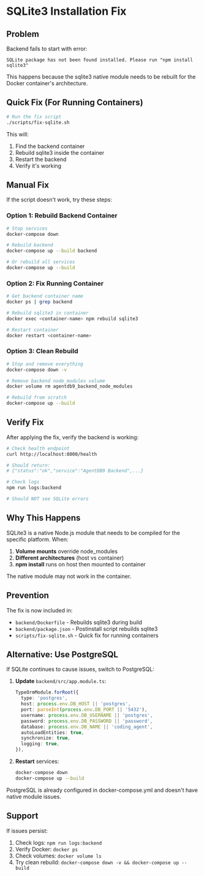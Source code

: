 # SQLite3 Installation Fix

## Problem

Backend fails to start with error:
```
SQLite package has not been found installed. Please run "npm install sqlite3"
```

This happens because the sqlite3 native module needs to be rebuilt for the Docker container's architecture.

## Quick Fix (For Running Containers)

```bash
# Run the fix script
./scripts/fix-sqlite.sh
```

This will:
1. Find the backend container
2. Rebuild sqlite3 inside the container
3. Restart the backend
4. Verify it's working

## Manual Fix

If the script doesn't work, try these steps:

### Option 1: Rebuild Backend Container

```bash
# Stop services
docker-compose down

# Rebuild backend
docker-compose up --build backend

# Or rebuild all services
docker-compose up --build
```

### Option 2: Fix Running Container

```bash
# Get backend container name
docker ps | grep backend

# Rebuild sqlite3 in container
docker exec <container-name> npm rebuild sqlite3

# Restart container
docker restart <container-name>
```

### Option 3: Clean Rebuild

```bash
# Stop and remove everything
docker-compose down -v

# Remove backend node_modules volume
docker volume rm agentdb9_backend_node_modules

# Rebuild from scratch
docker-compose up --build
```

## Verify Fix

After applying the fix, verify the backend is working:

```bash
# Check health endpoint
curl http://localhost:8000/health

# Should return:
# {"status":"ok","service":"AgentDB9 Backend",...}

# Check logs
npm run logs:backend

# Should NOT see SQLite errors
```

## Why This Happens

SQLite3 is a native Node.js module that needs to be compiled for the specific platform. When:

1. **Volume mounts** override node_modules
2. **Different architectures** (host vs container)
3. **npm install** runs on host then mounted to container

The native module may not work in the container.

## Prevention

The fix is now included in:
- `backend/Dockerfile` - Rebuilds sqlite3 during build
- `backend/package.json` - Postinstall script rebuilds sqlite3
- `scripts/fix-sqlite.sh` - Quick fix for running containers

## Alternative: Use PostgreSQL

If SQLite continues to cause issues, switch to PostgreSQL:

1. **Update** `backend/src/app.module.ts`:
   ```typescript
   TypeOrmModule.forRoot({
     type: 'postgres',
     host: process.env.DB_HOST || 'postgres',
     port: parseInt(process.env.DB_PORT || '5432'),
     username: process.env.DB_USERNAME || 'postgres',
     password: process.env.DB_PASSWORD || 'password',
     database: process.env.DB_NAME || 'coding_agent',
     autoLoadEntities: true,
     synchronize: true,
     logging: true,
   }),
   ```

2. **Restart** services:
   ```bash
   docker-compose down
   docker-compose up --build
   ```

PostgreSQL is already configured in docker-compose.yml and doesn't have native module issues.

## Support

If issues persist:
1. Check logs: `npm run logs:backend`
2. Verify Docker: `docker ps`
3. Check volumes: `docker volume ls`
4. Try clean rebuild: `docker-compose down -v && docker-compose up --build`
